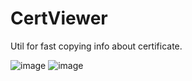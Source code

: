 # CertViewer
Util for fast copying info about certificate.

![image](https://user-images.githubusercontent.com/6593380/210317645-0bf8d369-fa09-4ea0-b834-a5e9a8462aee.png)
![image](https://user-images.githubusercontent.com/6593380/210317821-810fa958-9d92-4e1a-8fc9-00d14a0a2f51.png)
